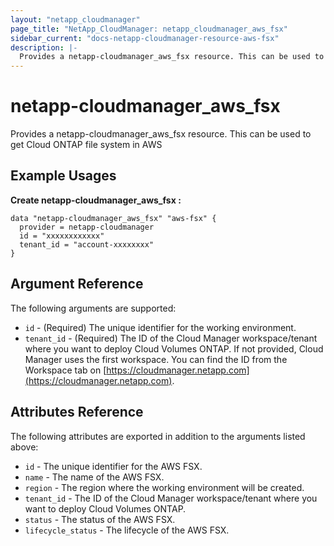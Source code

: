 ```yaml
---
layout: "netapp_cloudmanager"
page_title: "NetApp_CloudManager: netapp_cloudmanager_aws_fsx"
sidebar_current: "docs-netapp-cloudmanager-resource-aws-fsx"
description: |-
  Provides a netapp-cloudmanager_aws_fsx resource. This can be used to get Cloud ONTAP file system in AWS.
---
```


# netapp-cloudmanager_aws_fsx

Provides a netapp-cloudmanager_aws_fsx resource. This can be used to get Cloud ONTAP file system in AWS

## Example Usages

**Create netapp-cloudmanager_aws_fsx :**

```
data "netapp-cloudmanager_aws_fsx" "aws-fsx" {
  provider = netapp-cloudmanager
  id = "xxxxxxxxxxxx"
  tenant_id = "account-xxxxxxxx"
}
```


## Argument Reference

The following arguments are supported:

* `id` - (Required) The unique identifier for the working environment.
* `tenant_id` - (Required) The ID of the Cloud Manager workspace/tenant where you want to deploy Cloud Volumes ONTAP. If not provided, Cloud Manager uses the first workspace. You can find the ID from the Workspace tab on [https://cloudmanager.netapp.com](https://cloudmanager.netapp.com).

## Attributes Reference

The following attributes are exported in addition to the arguments listed above:

* `id` - The unique identifier for the AWS FSX.
* `name` - The name of the AWS FSX.
* `region` - The region where the working environment will be created.
* `tenant_id` - The ID of the Cloud Manager workspace/tenant where you want to deploy Cloud Volumes ONTAP.
* `status` - The status of the AWS FSX.
* `lifecycle_status` - The lifecycle of the AWS FSX.

